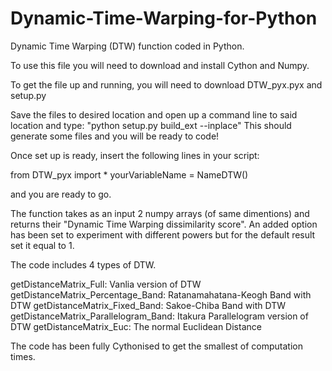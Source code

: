 # Dynamic-Time-Warping-for-Python
Dynamic Time Warping (DTW) function coded in Python. 

To use this file you will need to download and install Cython and Numpy.

To get the file up and running, you will need to download DTW_pyx.pyx and setup.py 

Save the files to desired location and open up a command line to said location and type: 
"python setup.py build_ext --inplace" 
This should generate some files and you will be ready to code! 

Once set up is ready, insert the following lines in your script: 

from DTW_pyx import * 
yourVariableName = NameDTW()

and you are ready to go. 

The function takes as an input 2 numpy arrays (of same dimentions) and returns their "Dynamic Time Warping dissimilarity score". An added option has been set to experiment with different powers but for the default result set it equal to 1. 



The code includes 4 types of DTW. 

getDistanceMatrix_Full: Vanlia version of DTW 
getDistanceMatrix_Percentage_Band: Ratanamahatana-Keogh Band with DTW 
getDistanceMatrix_Fixed_Band: Sakoe-Chiba Band with DTW 
getDistanceMatrix_Parallelogram_Band: Itakura Parallelogram version of DTW
getDistanceMatrix_Euc: The normal Euclidean Distance

The code has been fully Cythonised to get the smallest of computation times. 
